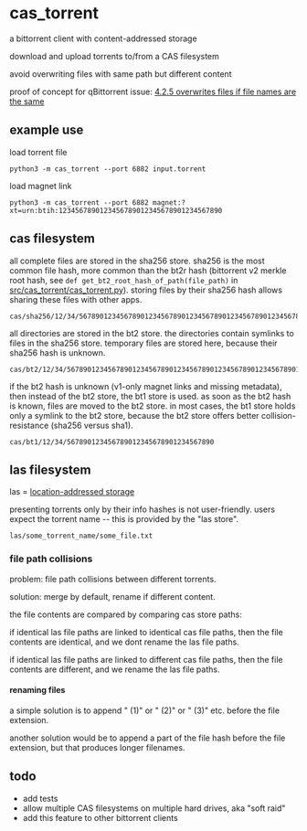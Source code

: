# cas_torrent

a bittorrent client with content-addressed storage

download and upload torrents to/from a CAS filesystem

avoid overwriting files with same path but different content

proof of concept for qBittorrent issue: [4.2.5 overwrites files if file names are the same](https://github.com/qbittorrent/qBittorrent/issues/12842)

## example use

load torrent file

```
python3 -m cas_torrent --port 6882 input.torrent
```

load magnet link

```
python3 -m cas_torrent --port 6882 magnet:?xt=urn:btih:1234567890123456789012345678901234567890
```

## cas filesystem

all complete files are stored in the sha256 store.
sha256 is the most common file hash,
more common than the bt2r hash (bittorrent v2 merkle root hash, see `def get_bt2_root_hash_of_path(file_path)` in [src/cas_torrent/cas_torrent.py](src/cas_torrent/cas_torrent.py)).
storing files by their sha256 hash allows sharing these files with other apps.

```
cas/sha256/12/34/567890123456789012345678901234567890123456789012345678901234
```

all directories are stored in the bt2 store.
the directories contain symlinks to files in the sha256 store.
temporary files are stored here, because their sha256 hash is unknown.

```
cas/bt2/12/34/567890123456789012345678901234567890123456789012345678901234
```

if the bt2 hash is unknown (v1-only magnet links and missing metadata),
then instead of the bt2 store, the bt1 store is used.
as soon as the bt2 hash is known, files are moved to the bt2 store.
in most cases, the bt1 store holds only a symlink to the bt2 store,
because the bt2 store offers better collision-resistance (sha256 versus sha1).

```
cas/bt1/12/34/567890123456789012345678901234567890
```

## las filesystem

las = [location-addressed storage](https://en.wikipedia.org/wiki/Content-addressable_storage)

presenting torrents only by their info hashes is not user-friendly.
users expect the torrent name -- this is provided by the "las store".

```
las/some_torrent_name/some_file.txt
```

### file path collisions

problem: file path collisions between different torrents.

solution: merge by default, rename if different content.

the file contents are compared by comparing cas store paths:

if identical las file paths are linked to identical cas file paths,
then the file contents are identical, and we dont rename the las file paths.

if identical las file paths are linked to different cas file paths,
then the file contents are different, and we rename the las file paths.

#### renaming files

a simple solution is to append " (1)" or " (2)" or " (3)" etc. before the file extension.

another solution would be to append a part of the file hash before the file extension,
but that produces longer filenames.

## todo

- add tests
- allow multiple CAS filesystems on multiple hard drives, aka "soft raid"
- add this feature to other bittorrent clients
